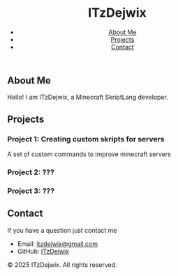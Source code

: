 <!DOCTYPE html>
<html lang="en">
<head>
    <meta charset="UTF-8">
    <meta name="viewport" content="width=device-width, initial-scale=1.0">
    <title>ITzDejwix</title>
    <link rel="stylesheet" href="styles.css">
</head>
<body>
    <header>
        <h1>ITzDejwix</h1>
        <nav>
            <ul>
                <li><a href="#about">About Me</a></li>
                <li><a href="#projects">Projects</a></li>
                <li><a href="#contact">Contact</a></li>
            </ul>
        </nav>
    </header>
    <section id="about">
        <h2>About Me</h2>
        <p>Hello! I am ITzDejwix, a Minecraft SkriptLang developer. </p>
    </section>
    <section id="projects">
        <h2>Projects</h2>
        <div class="project">
            <h3>Project 1: Creating custom skripts for servers</h3>
            <p>A set of custom commands to improve minecraft servers</p>
        </div>
        <div class="project">
            <h3>Project 2: ???</h3>
            <p></p>
        </div>
        <div class="project">
            <h3>Project 3: ???</h3>
            <p></p>
        </div>
    </section>
    <section id="contact">
        <h2>Contact</h2>
        <p>If you have a question just contact me</p>
        <ul>
            <li>Email: <a href="mailto:itzdejwix@gmail.com">itzdejwix@gmail.com</a></li>
            <li>GitHub: <a href="https://github.com/ITzDejwix" target="_blank">ITzDejwix</a></li>
        </ul>
    </section>
    <footer>
        <p>&copy; 2025 ITzDejwix. All rights reserved.</p>
    </footer>
    <script src="scripts.js"></script>
</body>
</html>

